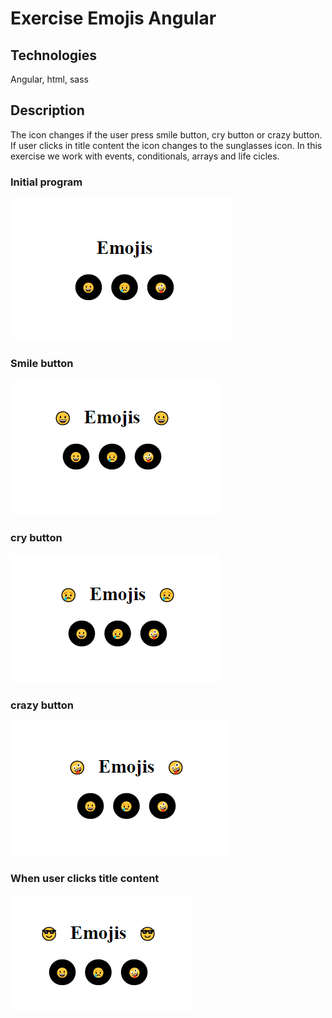 # Exercise Emojis Angular

## Technologies

Angular, html, sass

## Description
The icon changes if the user press smile button, cry button or crazy button. If user clicks in title content the icon changes to the sunglasses icon.
In this exercise we work with events, conditionals, arrays and life cicles.

### Initial program
![Alt text](image.png)
### Smile button
![Alt text](image-1.png)
### cry button
![Alt text](image-2.png)
### crazy button
![Alt text](image-3.png)
### When user clicks title content
![Alt text](image-4.png)
